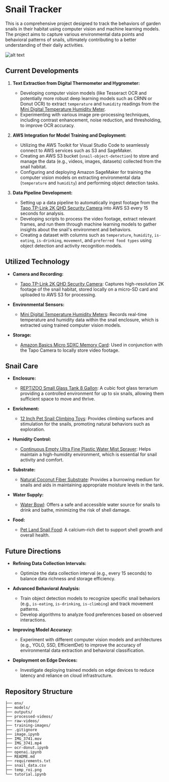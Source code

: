 # Snail Tracker

This is a comprehensive project designed to track the behaviors of garden snails in their habitat using computer vision and machine learning models. The project aims to capture various environmental data points and behavioral patterns of snails, ultimately contributing to a better understanding of their daily activities.

![alt text](notebooks/snail_tracking_full.gif)

## Current Developments

1. **Text Extraction from Digital Thermometer and Hygrometer:**
   - Developing computer vision models (like Tesseract OCR and potentially more robust deep learning models such as CRNN or Donut OCR) to extract `temperature` and `humidity` readings from the [Mini Digital Temperature Humidity Meter](https://www.amazon.com/dp/B07GNMKYCZ?ref=ppx_yo2ov_dt_b_fed_asin_title). 
   - Experimenting with various image pre-processing techniques, including contrast enhancement, noise reduction, and thresholding, to improve OCR accuracy.
   
2. **AWS Integration for Model Training and Deployment:**
   - Utilizing the AWS Toolkit for Visual Studio Code to seamlessly connect to AWS services such as S3 and SageMaker.
   - Creating an AWS S3 bucket (`snail-object-detection`) to store and manage the data (e.g., videos, images, datasets) collected from the snail habitat.
   - Configuring and deploying Amazon SageMaker for training the computer vision models on extracting environmental data (`temperature` and `humidity`) and performing object detection tasks.

3. **Data Pipeline Development:**
   - Setting up a data pipeline to automatically ingest footage from the [Tapo TP-Link 2K QHD Security Camera](https://www.amazon.com/dp/B0CH45HPZT?ref=ppx_yo2ov_dt_b_fed_asin_title) into AWS S3 every 15 seconds for analysis.
   - Developing scripts to process the video footage, extract relevant frames, and run them through machine learning models to gather insights about the snail's environment and behaviors.
   - Creating a dataset with columns such as `temperature`, `humidity`, `is-eating`, `is-drinking`, `movement`, and `preferred food types` using object detection and activity recognition models.

## Utilized Technology

- **Camera and Recording:**
  - [Tapo TP-Link 2K QHD Security Camera](https://www.amazon.com/dp/B0CH45HPZT?ref=ppx_yo2ov_dt_b_fed_asin_title): Captures high-resolution 2K footage of the snail habitat, stored locally on a micro-SD card and uploaded to AWS S3 for processing.

- **Environmental Sensors:**
  - [Mini Digital Temperature Humidity Meters](https://www.amazon.com/dp/B07GNMKYCZ?ref=ppx_yo2ov_dt_b_fed_asin_title): Records real-time temperature and humidity data within the snail enclosure, which is extracted using trained computer vision models.

- **Storage:**
  - [Amazon Basics Micro SDXC Memory Card](https://www.amazon.com/dp/B08TJZDJ4D?ref=ppx_yo2ov_dt_b_fed_asin_title): Used in conjunction with the Tapo Camera to locally store video footage.

## Snail Care

- **Enclosure:**
  - [REPTIZOO Small Glass Tank 8 Gallon](https://www.amazon.com/dp/B083PX9YR6?ref=ppx_yo2ov_dt_b_fed_asin_title&th=1): A cubic foot glass terrarium providing a controlled environment for up to six snails, allowing them sufficient space to move and thrive.

- **Enrichment:**
  - [12 Inch Pet Snail Climbing Toys](https://www.amazon.com/dp/B0CWNYQ43M?ref=ppx_yo2ov_dt_b_fed_asin_title&th=1): Provides climbing surfaces and stimulation for the snails, promoting natural behaviors such as exploration.

- **Humidity Control:**
  - [Continuous Empty Ultra Fine Plastic Water Mist Sprayer](https://www.amazon.com/dp/B0948WBX9L?ref=ppx_yo2ov_dt_b_fed_asin_title): Helps maintain a high-humidity environment, which is essential for snail activity and comfort.

- **Substrate:**
  - [Natural Coconut Fiber Substrate](https://www.amazon.com/dp/B0BWRHB88C?ref=ppx_yo2ov_dt_b_fed_asin_title&th=1): Provides a burrowing medium for snails and aids in maintaining appropriate moisture levels in the tank.

- **Water Supply:**
  - [Water Bowl](https://www.amazon.com/dp/B08GNZ4737?ref=ppx_yo2ov_dt_b_fed_asin_title&th=1): Offers a safe and accessible water source for snails to drink and bathe, minimizing the risk of shell damage.

- **Food:**
  - [Pet Land Snail Food](https://www.amazon.com/dp/B0B8QC4B8X?ref=ppx_yo2ov_dt_b_fed_asin_title&th=1): A calcium-rich diet to support shell growth and overall health.

## Future Directions

- **Refining Data Collection Intervals:**
  - Optimize the data collection interval (e.g., every 15 seconds) to balance data richness and storage efficiency.

- **Advanced Behavioral Analysis:**
  - Train object detection models to recognize specific snail behaviors (e.g., `is-eating`, `is-drinking`, `is-climbing`) and track movement patterns.
  - Develop algorithms to analyze food preferences based on observed interactions.

- **Improving Model Accuracy:**
  - Experiment with different computer vision models and architectures (e.g., YOLO, SSD, EfficientDet) to improve the accuracy of environmental data extraction and behavioral classification.

- **Deployment on Edge Devices:**
  - Investigate deploying trained models on edge devices to reduce latency and reliance on cloud infrastructure.

## Repository Structure

```plaintext
├── env/
├── models/
├── outputs/
├── processed-videos/
├── raw-videos/
├── training-images/
├── .gitignore
├── image.ipynb
├── IMG_3741.mov
├── IMG_3741.mp4
├── ocr-donut.ipynb
├── openai.ipynb
├── README.md
├── requirements.txt
├── snail_data.csv
├── temp_roi.png
└── tutorial.ipynb